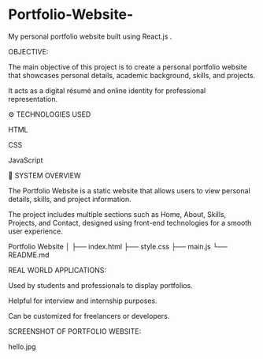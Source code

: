 # Portfolio-Website-
My personal portfolio website built using React.js .

 OBJECTIVE:

The main objective of this project is to create a personal portfolio website that showcases personal details, academic background, skills, and projects.

It acts as a digital résumé and online identity for professional representation.

⚙️ TECHNOLOGIES USED

HTML

CSS

JavaScript

🧩 SYSTEM OVERVIEW

The Portfolio Website is a static website that allows users to view personal details, skills, and project information.

The project includes multiple sections such as Home, About, Skills, Projects, and Contact, designed using front-end technologies for a smooth user experience.

Portfolio Website
│
├── index.html
├── style.css
├── main.js
└── README.md

REAL WORLD APPLICATIONS:

Used by students and professionals to display portfolios.

Helpful for interview and internship purposes.

Can be customized for freelancers or developers.

SCREENSHOT OF PORTFOLIO WEBSITE:

hello.jpg



